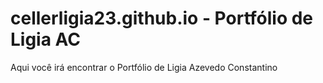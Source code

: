 # cellerligia23.github.io - Portfólio de Ligia AC

Aqui você irá encontrar o Portfólio de Ligia Azevedo Constantino
